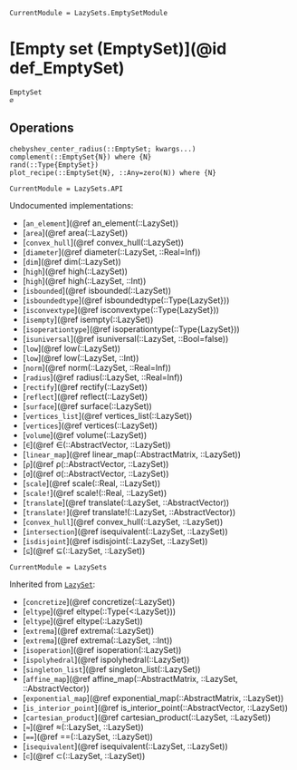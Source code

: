 ```@meta
CurrentModule = LazySets.EmptySetModule
```

# [Empty set (EmptySet)](@id def_EmptySet)

```@docs
EmptySet
∅
```

## Operations

```@docs
chebyshev_center_radius(::EmptySet; kwargs...)
complement(::EmptySet{N}) where {N}
rand(::Type{EmptySet})
plot_recipe(::EmptySet{N}, ::Any=zero(N)) where {N}
```

```@meta
CurrentModule = LazySets.API
```

Undocumented implementations:

* [`an_element`](@ref an_element(::LazySet))
* [`area`](@ref area(::LazySet))
* [`convex_hull`](@ref convex_hull(::LazySet))
* [`diameter`](@ref diameter(::LazySet, ::Real=Inf))
* [`dim`](@ref dim(::LazySet))
* [`high`](@ref high(::LazySet))
* [`high`](@ref high(::LazySet, ::Int))
* [`isbounded`](@ref isbounded(::LazySet))
* [`isboundedtype`](@ref isboundedtype(::Type{LazySet}))
* [`isconvextype`](@ref isconvextype(::Type{LazySet}))
* [`isempty`](@ref isempty(::LazySet))
* [`isoperationtype`](@ref isoperationtype(::Type{LazySet}))
* [`isuniversal`](@ref isuniversal(::LazySet, ::Bool=false))
* [`low`](@ref low(::LazySet))
* [`low`](@ref low(::LazySet, ::Int))
* [`norm`](@ref norm(::LazySet, ::Real=Inf))
* [`radius`](@ref radius(::LazySet, ::Real=Inf))
* [`rectify`](@ref rectify(::LazySet))
* [`reflect`](@ref reflect(::LazySet))
* [`surface`](@ref surface(::LazySet))
* [`vertices_list`](@ref vertices_list(::LazySet))
* [`vertices`](@ref vertices(::LazySet))
* [`volume`](@ref volume(::LazySet))
* [`∈`](@ref ∈(::AbstractVector, ::LazySet))
* [`linear_map`](@ref linear_map(::AbstractMatrix, ::LazySet))
* [`ρ`](@ref ρ(::AbstractVector, ::LazySet))
* [`σ`](@ref σ(::AbstractVector, ::LazySet))
* [`scale`](@ref scale(::Real, ::LazySet))
* [`scale!`](@ref scale!(::Real, ::LazySet))
* [`translate`](@ref translate(::LazySet, ::AbstractVector))
* [`translate!`](@ref translate!(::LazySet, ::AbstractVector))
* [`convex_hull`](@ref convex_hull(::LazySet, ::LazySet))
* [`intersection`](@ref isequivalent(::LazySet, ::LazySet))
* [`isdisjoint`](@ref isdisjoint(::LazySet, ::LazySet))
* [`⊆`](@ref ⊆(::LazySet, ::LazySet))

```@meta
CurrentModule = LazySets
```

Inherited from [`LazySet`](@ref):
* [`concretize`](@ref concretize(::LazySet))
* [`eltype`](@ref eltype(::Type{<:LazySet}))
* [`eltype`](@ref eltype(::LazySet))
* [`extrema`](@ref extrema(::LazySet))
* [`extrema`](@ref extrema(::LazySet, ::Int))
* [`isoperation`](@ref isoperation(::LazySet))
* [`ispolyhedral`](@ref ispolyhedral(::LazySet))
* [`singleton_list`](@ref singleton_list(::LazySet))
* [`affine_map`](@ref affine_map(::AbstractMatrix, ::LazySet, ::AbstractVector))
* [`exponential_map`](@ref exponential_map(::AbstractMatrix, ::LazySet))
* [`is_interior_point`](@ref is_interior_point(::AbstractVector, ::LazySet))
* [`cartesian_product`](@ref cartesian_product(::LazySet, ::LazySet))
* [`≈`](@ref ≈(::LazySet, ::LazySet))
* [`==`](@ref ==(::LazySet, ::LazySet))
* [`isequivalent`](@ref isequivalent(::LazySet, ::LazySet))
* [`⊂`](@ref ⊂(::LazySet, ::LazySet))
